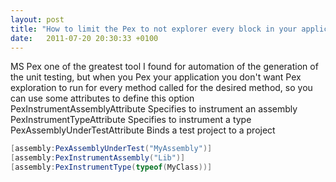 ```yaml
---
layout: post
title: "How to limit the Pex to not explorer every block in your application"
date:   2011-07-20 20:30:33 +0100
---
```


MS Pex one of the greatest tool I found for automation of
the generation of the unit testing, but when you Pex your application
you don\'t want Pex exploration to run for every method called for the
desired method, so you can use some attributes to define this option
PexInstrumentAssemblyAttribute Specifies to instrument an assembly
PexInstrumentTypeAttribute Specifies to instrument a type
PexAssemblyUnderTestAttribute Binds a test project to a project

```csharp
[assembly:PexAssemblyUnderTest("MyAssembly")]
[assembly:PexInstrumentAssembly("Lib")]
[assembly:PexInstrumentType(typeof(MyClass))]

```

